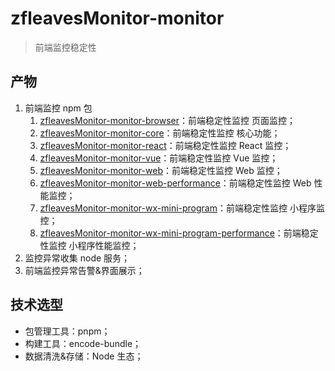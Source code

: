 # zfleavesMonitor-monitor

> 前端监控稳定性

## 产物

1. 前端监控 npm 包
   1. [zfleavesMonitor-monitor-browser](https://www.npmjs.com/package/zfleaves-monitor-browser)：前端稳定性监控 页面监控；
   2. [zfleavesMonitor-monitor-core](https://www.npmjs.com/package/zfleaves-monitor-core)：前端稳定性监控 核心功能；
   3. [zfleavesMonitor-monitor-react](https://www.npmjs.com/package/zfleaves-monitor-react)：前端稳定性监控 React 监控；
   4. [zfleavesMonitor-monitor-vue](https://www.npmjs.com/package/zfleaves-monitor-vue)：前端稳定性监控 Vue 监控；
   5. [zfleavesMonitor-monitor-web](https://www.npmjs.com/package/zfleaves-monitor-web)：前端稳定性监控 Web 监控；
   6. [zfleavesMonitor-monitor-web-performance](https://www.npmjs.com/package/zfleaves-monitor-web-performance)：前端稳定性监控 Web 性能监控；
   7. [zfleavesMonitor-monitor-wx-mini-program](https://www.npmjs.com/package/zfleaves-monitor-wx-mini-program)：前端稳定性监控 小程序监控；
   8. [zfleavesMonitor-monitor-wx-mini-program-performance](https://www.npmjs.com/package/zfleaves-monitor-wx-mini-program-performance)：前端稳定性监控 小程序性能监控；
2. 监控异常收集 node 服务；
3. 前端监控异常告警&界面展示；

## 技术选型

- 包管理工具：pnpm；
- 构建工具：encode-bundle；
- 数据清洗&存储：Node 生态；
